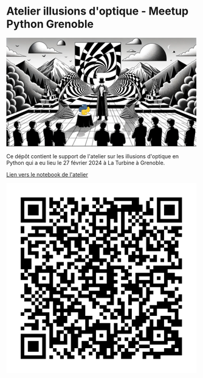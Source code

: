 # Atelier illusions d'optique - Meetup Python Grenoble

<a href="https://meetup-python-grenoble.github.io/" target="_blank"><img src="content/logo.png" width=500px/></a>

Ce dépôt contient le support de l'atelier sur les illusions d'optique en Python qui a eu lieu le 27 février 2024 à La Turbine à Grenoble.

<a href="https://meetup-python-grenoble.github.io/illusions_optique/notebooks/index.html?path=Atelier_illusions_optique.ipynb" target="_blank">Lien vers le notebook de l'atelier</a>

<img src="qrcode.png" width=500px/>